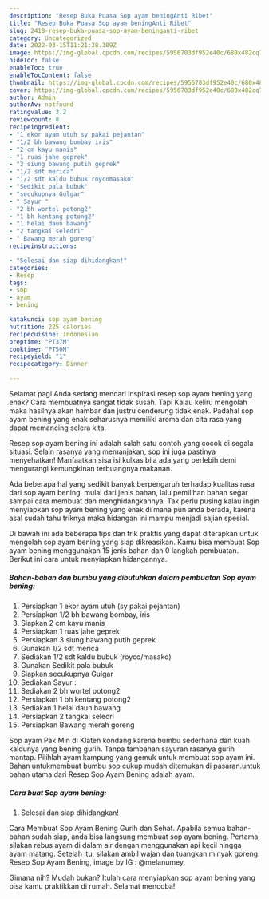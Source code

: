 ```yaml
---
description: "Resep Buka Puasa Sop ayam beningAnti Ribet"
title: "Resep Buka Puasa Sop ayam beningAnti Ribet"
slug: 2418-resep-buka-puasa-sop-ayam-beninganti-ribet
category: Uncategorized
date: 2022-03-15T11:21:28.309Z
image: https://img-global.cpcdn.com/recipes/5956703df952e40c/680x482cq70/sop-ayam-bening-foto-resep-utama.jpg
hideToc: false
enableToc: true
enableTocContent: false
thumbnail: https://img-global.cpcdn.com/recipes/5956703df952e40c/680x482cq70/sop-ayam-bening-foto-resep-utama.jpg
cover: https://img-global.cpcdn.com/recipes/5956703df952e40c/680x482cq70/sop-ayam-bening-foto-resep-utama.jpg
author: Admin
authorAv: notfound
ratingvalue: 3.2
reviewcount: 8
recipeingredient:
- "1 ekor ayam utuh sy pakai pejantan"
- "1/2 bh bawang bombay iris"
- "2 cm kayu manis"
- "1 ruas jahe geprek"
- "3 siung bawang putih geprek"
- "1/2 sdt merica"
- "1/2 sdt kaldu bubuk roycomasako"
- "Sedikit pala bubuk"
- "secukupnya Gulgar"
- " Sayur "
- "2 bh wortel potong2"
- "1 bh kentang potong2"
- "1 helai daun bawang"
- "2 tangkai seledri"
- " Bawang merah goreng"
recipeinstructions:

- "Selesai dan siap dihidangkan!"
categories:
- Resep
tags:
- sop
- ayam
- bening

katakunci: sop ayam bening 
nutrition: 225 calories
recipecuisine: Indonesian
preptime: "PT37M"
cooktime: "PT50M"
recipeyield: "1"
recipecategory: Dinner

---
```



Selamat pagi Anda sedang mencari inspirasi resep sop ayam bening yang enak? Cara membuatnya sangat tidak susah. Tapi Kalau keliru mengolah maka hasilnya akan hambar dan justru cenderung tidak enak. Padahal sop ayam bening yang enak seharusnya memiliki aroma dan cita rasa yang dapat memancing selera kita.


Resep sop ayam bening ini adalah salah satu contoh yang cocok di segala situasi. Selain rasanya yang memanjakan, sop ini juga pastinya menyehatkan! Manfaatkan sisa isi kulkas bila ada yang berlebih demi mengurangi kemungkinan terbuangnya makanan.

Ada beberapa hal yang sedikit banyak berpengaruh terhadap kualitas rasa dari sop ayam bening, mulai dari jenis bahan, lalu pemilihan bahan segar sampai cara membuat dan menghidangkannya. Tak perlu pusing kalau ingin menyiapkan sop ayam bening yang enak di mana pun anda berada, karena asal sudah tahu triknya maka hidangan ini mampu menjadi sajian spesial.


Di bawah ini ada beberapa tips dan trik praktis yang dapat diterapkan untuk mengolah sop ayam bening yang siap dikreasikan. Kamu bisa membuat Sop ayam bening menggunakan 15 jenis bahan dan 0 langkah pembuatan. Berikut ini cara untuk menyiapkan hidangannya.

<!--inarticleads1-->

##### Bahan-bahan dan bumbu yang dibutuhkan dalam pembuatan Sop ayam bening:

1. Persiapkan 1 ekor ayam utuh (sy pakai pejantan)
1. Persiapkan 1/2 bh bawang bombay, iris
1. Siapkan 2 cm kayu manis
1. Persiapkan 1 ruas jahe geprek
1. Persiapkan 3 siung bawang putih geprek
1. Gunakan 1/2 sdt merica
1. Sediakan 1/2 sdt kaldu bubuk (royco/masako)
1. Gunakan Sedikit pala bubuk
1. Siapkan secukupnya Gulgar
1. Sediakan  Sayur :
1. Sediakan 2 bh wortel potong2
1. Persiapkan 1 bh kentang potong2
1. Sediakan 1 helai daun bawang
1. Persiapkan 2 tangkai seledri
1. Persiapkan  Bawang merah goreng


Sop ayam Pak Min di Klaten kondang karena bumbu sederhana dan kuah kaldunya yang bening gurih. Tanpa tambahan sayuran rasanya gurih mantap. Pilihlah ayam kampung yang gemuk untuk membuat sop ayam ini. Bahan untukmembuat bumbu sop cukup mudah ditemukan di pasaran.untuk bahan utama dari Resep Sop Ayam Bening adalah ayam. 

<!--inarticleads2-->

##### Cara buat Sop ayam bening:


1. Selesai dan siap dihidangkan!

Cara Membuat Sop Ayam Bening Gurih dan Sehat. Apabila semua bahan-bahan sudah siap, anda bisa langsung membuat sop ayam bening. Pertama, silakan rebus ayam di dalam air dengan menggunakan api kecil hingga ayam matang. Setelah itu, silakan ambil wajan dan tuangkan minyak goreng. Resep Sop Ayam Bening, image by IG : @melanumey. 

Gimana nih? Mudah bukan? Itulah cara menyiapkan sop ayam bening yang bisa kamu praktikkan di rumah. Selamat mencoba!
